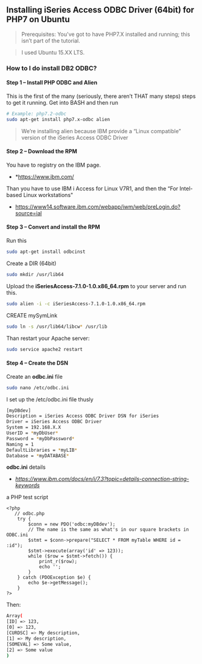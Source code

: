 ## Installing iSeries Access ODBC Driver (64bit) for PHP7 on Ubuntu

> Prerequisites: You've got to have PHP7.X installed and running; this isn’t part of the tutorial.

> I used Ubuntu 15.XX LTS.

### How to I do install DB2 ODBC?

#### Step 1 – Install PHP ODBC and Alien
This is the first of the many (seriously, there aren’t THAT many steps) steps to get it running. Get into BASH and then run

```sh
# Example: php7.2-odbc
sudo apt-get install php7.x-odbc alien
```
> We’re installing alien because IBM provide a “Linux compatible” version of the iSeries Access ODBC Driver

#### Step 2 – Download the RPM

You have to registry on the IBM page.
- *https://www.ibm.com/

Than you have to use IBM i Access for Linux V7R1, and then the “For Intel-based Linux workstations"
- https://www14.software.ibm.com/webapp/iwm/web/preLogin.do?source=ial

#### Step 3 – Convert and install the RPM
Run this
```sh
sudo apt-get install odbcinst
```
Create a DIR (64bit)
```sh
sudo mkdir /usr/lib64
```
Upload the **iSeriesAccess-7.1.0-1.0.x86_64.rpm** to your server and run this.
```sh
sudo alien -i -c iSeriesAccess-7.1.0-1.0.x86_64.rpm
```
CREATE mySymLink
```sh
sudo ln -s /usr/lib64/libcw* /usr/lib
```
Than restart your Apache server:
```sh
sudo service apache2 restart
```
#### Step 4 – Create the DSN
Create an **odbc.ini** file
```sh
sudo nano /etc/odbc.ini
```
I set up the /etc/odbc.ini file thusly
```sh
[myDBdev]
Description = iSeries Access ODBC Driver DSN for iSeries
Driver = iSeries Access ODBC Driver
System = 192.168.X.X
UserID = *myDbUser*
Password = *myDbPassword*
Naming = 1
DefaultLibraries = *myLIB*
Database = *myDATABASE*
```
**odbc.ini** details
- *https://www.ibm.com/docs/en/i/7.3?topic=details-connection-string-keywords*

a PHP test script

    <?php
       // odbc.php
		try {
			$conn = new PDO('odbc:myDBdev');
			// The name is the same as what's in our square brackets in ODBC.ini
			$stmt = $conn->prepare("SELECT * FROM myTable WHERE id = :id");
			$stmt->execute(array('id' => 123));
			while ($row = $stmt->fetch()) {
				print_r($row);
				echo '';
			}
		} catch (PDOException $e) {
			echo $e->getMessage();
		}
    ?>
    
Then:
```sh
Array(
[ID] => 123,
[0] => 123,
[CURDSC] => My description,
[1] => My description,
[SOMEVAL] => Some value,
[2] => Some value
)
```
